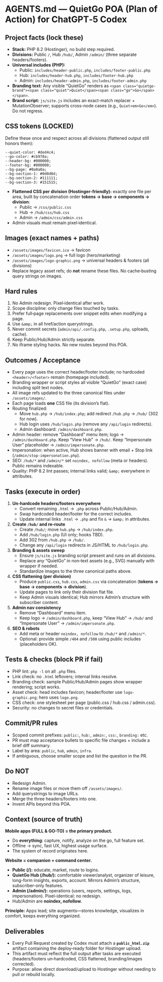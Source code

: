 # AGENTS.md — QuietGo POA (Plan of Action) for ChatGPT‑5 Codex

## Project facts (lock these)
- **Stack:** PHP 8.2 (Hostinger), no build step required.
- **Divisions:** Public `/`, Hub `/hub/`, Admin `/admin/` (three separate headers/footers).
- **Universal includes (PHP):**
  - Public: `includes/header-public.php`, `includes/footer-public.php`
  - Hub: `includes/header-hub.php`, `includes/footer-hub.php`
  - Admin: `includes/header-admin.php`, `includes/footer-admin.php`
- **Branding text:** Any visible “QuietGo” renders as `<span class="quietgo-brand"><span class="quiet">Quiet</span><span class="go">Go</span></span>`.
- **Brand script:** `js/site.js` includes an exact-match replacer + MutationObserver; supports cross-node cases (e.g., `Quiet<em>Go</em>`). Do not regress.

## CSS tokens (LOCKED)
Define these once and respect across all divisions (flattened output still honors them):
```
--quiet-color: #ded4c4;
--go-color: #cb978a;
--header-bg: #000000;
--footer-bg: #000000;
--bg-page: #0a0a0a;
--bg-section-1: #0d0d0d;
--bg-section-2: #111111;
--bg-section-3: #151515;
```
- **Flattened CSS per division (Hostinger‑friendly):** exactly one file per area, built by concatenation order **tokens → base → components → division**:
  - Public → `/css/public.css`
  - Hub → `/hub/css/hub.css`
  - Admin → `/admin/css/admin.css`
- Admin visuals must remain pixel‑identical.

## Images (exact names + paths)
- `/assets/images/favicon.ico`  → favicon
- `/assets/images/logo.png`  → full logo (hero/marketing)
- `/assets/images/logo-graphic.png`  → universal headers & footers (all divisions)
- Replace legacy asset refs; do **not** rename these files. No cache‑busting query strings on images.

## Hard rules
1) No Admin redesign. Pixel‑identical after work.
2) Scope discipline: only change files touched by tasks.
3) Prefer full‑page replacements over snippet edits when modifying a page.
4) Use `&amp;` in all href/action querystrings.
5) Never commit secrets (`admin/api/.config.php`, `.setup.php`, uploads, cache).
6) Keep Public/Hub/Admin strictly separate.
7) No iframe styling hacks. No new routes beyond this POA.

## Outcomes / Acceptance
- Every page uses the correct header/footer include; no hardcoded `<header>/<footer>` remain (homepage included).
- Branding wrapper or script styles all visible “QuietGo” (exact case) including split text nodes.
- All image refs updated to the three canonical files under `/assets/images/`.
- Each page loads **one** CSS file (its division’s flat).
- Routing finalized:
  - Move `hub.php` → `/hub/index.php`; add redirect `/hub.php` → `/hub/` (302 for now).
  - Hub login uses `/hub/login.php` (remove any `/api/login` redirects).
  - Admin dashboard: `/admin/dashboard.php`.
- Admin header: remove “Dashboard” menu item; logo → `/admin/dashboard.php`. Keep “View Hub” → `/hub/`. Keep “Impersonate User” placeholder → `/admin/impersonate.php`.
- Impersonation: when active, Hub shows banner with email + Stop link (`/admin/stop-impersonation.php`).
- SEO: `/hub/*` and `/admin/*` set `noindex, nofollow` (meta or headers). Public remains indexable.
- Quality: PHP 8.2 lint passes; internal links valid; `&amp;` everywhere in attributes.

## Tasks (execute in order)
1) **Un‑hardcode headers/footers everywhere**
   - Convert remaining `.html` → `.php` across Public/Hub/Admin.
   - Swap hardcoded header/footer for the correct includes.
   - Update internal links `.html` → `.php` and fix `&` → `&amp;` in attributes.
2) **Create `/hub/` and re‑route**
   - Create `/hub/`; move `hub.php` → `/hub/index.php`.
   - Add `/hub/login.php` (UI only; hooks TBD).
   - Add 302 from `/hub.php` → `/hub/`.
   - Change any `/api/login` redirects in JS/HTML to `/hub/login.php`.
3) **Branding & assets sweep**
   - Ensure `js/site.js` branding script present and runs on all divisions.
   - Replace any “QuietGo” in non‑text assets (e.g., SVG) manually with wrapper if needed.
   - Standardize images to the three canonical paths above.
4) **CSS flattening (per division)**
   - Produce `public.css`, `hub.css`, `admin.css` via concatenation (**tokens → base → components → division**).
   - Update pages to link only their division flat file.
   - Keep Admin visuals identical; Hub mirrors Admin’s structure with subscriber content.
5) **Admin nav consistency**
   - Remove “Dashboard” menu item.
   - Keep logo → `/admin/dashboard.php`, keep “View Hub” → `/hub/` and “Impersonate User” → `/admin/impersonate.php`.
6) **SEO & robots**
   - Add meta or header `noindex, nofollow` to `/hub/*` and `/admin/*`.
   - Optional: provide simple `/404` and `/500` using public includes (placeholders OK).

## Tests & checks (block PR if fail)
- PHP lint: `php -l` on all `.php` files.
- Link check: no `.html` leftovers; internal links resolve.
- Branding check: sample Public/Hub/Admin pages show wrapper rendering; script works.
- Asset check: head includes favicon; header/footer use `logo-graphic.png`; hero uses `logo.png`.
- CSS check: one stylesheet per page (public.css / hub.css / admin.css).
- Security: no changes to secret files or credentials.

## Commit/PR rules
- Scoped commit prefixes: `public:`, `hub:`, `admin:`, `css:`, `branding:` etc.
- PR must map acceptance bullets to specific file changes + include a brief diff summary.
- Label by area: `public`, `hub`, `admin`, `infra`.
- If ambiguous, choose smaller scope and list the question in the PR.

## Do NOT
- Redesign Admin.
- Rename image files or move them off `/assets/images/`.
- Add querystrings to image URLs.
- Merge the three headers/footers into one.
- Invent APIs beyond this POA.


## Context (source of truth)

**Mobile apps (FULL & GO-TO) = the primary product.**
- Do **everything**: capture, notify, analyze on the go, full feature set.
- Offline → sync, fast UX, highest usage surface.
- The system of record originates here.

**Website = companion + command center.**
- **Public (/):** educate, market, route to logins.
- **QuietGo Hub (/hub/):** comfortable viewer/analyst, organizer of leisure, long-form insights, exports, account. Mirrors Admin’s structure, subscriber-only features.
- **Admin (/admin/):** operations (users, reports, settings, logs, impersonation). Pixel-identical; no redesign.
- Hub/Admin are **noindex, nofollow**.

**Principle:** Apps lead; site augments—stores knowledge, visualizes in comfort, keeps everything organized.


## Deliverables
- Every Pull Request created by Codex must attach a **`public_html.zip`** artifact containing the deploy‑ready folder for Hostinger upload.
- This artifact must reflect the full output after tasks are executed (headers/footers un‑hardcoded, CSS flattened, branding/images corrected).
- Purpose: allow direct download/upload to Hostinger without needing to pull or rebuild locally.

